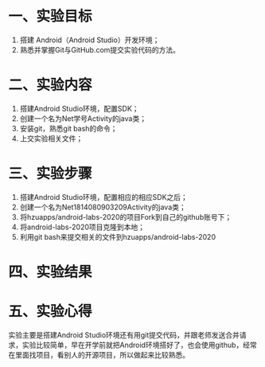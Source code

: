 # 一、实验目标

1. 搭建 Android（Android Studio）开发环境；
2. 熟悉并掌握Git与GitHub.com提交实验代码的方法。

# 二、实验内容

1. 搭建Android Studio环境，配置SDK；
2. 创建一个名为Net学号Activity的java类；
3. 安装git，熟悉git bash的命令；
4. 上交实验相关文件；

# 三、实验步骤

1. 搭建Android Studio环境，配置相应的相应SDK之后；
2. 创建一个名为Net1814080903209Activity的java类；
3. 将hzuapps/android-labs-2020的项目Fork到自己的github账号下；
4. 将android-labs-2020项目克隆到本地；
5. 利用git bash来提交相关的文件到hzuapps/android-labs-2020

# 四、实验结果


# 五、实验心得

实验主要是搭建Android Studio环境还有用git提交代码，并跟老师发送合并请求，实验比较简单，早在开学前就把Android环境搭好了，也会使用github，经常在里面找项目，看别人的开源项目，所以做起来比较熟悉。
